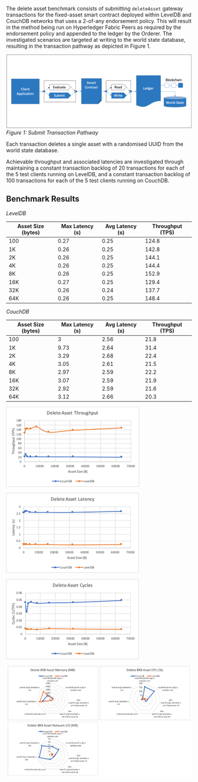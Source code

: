 The delete asset benchmark consists of submitting `deleteAsset` gateway transactions for the fixed-asset smart contract deployed within LevelDB and CouchDB networks that uses a 2-of-any endorsement policy. This will result in the method being run on Hyperledger Fabric Peers as required by the endorsement policy and appended to the ledger by the Orderer. The investigated scenarios are targeted at writing to the world state database, resulting in the transaction pathway as depicted in Figure 1.

![submit contract create pathway](../../../../../diagrams/TransactionRoute_Submit.png)*Figure 1: Submit Transaction Pathway*

Each transaction deletes a single asset with a randomised UUID from the world state database.

Achievable throughput and associated latencies are investigated through maintaining a constant transaction backlog of 20 transactions for each of the 5 test clients running on LevelDB, and a constant transaction backlog of 100 transactions for each of the 5 test clients running on CouchDB.

## Benchmark Results
*LevelDB*

| Asset Size (bytes) | Max Latency (s) | Avg Latency (s) | Throughput (TPS) |
| ------------------ | --------------- | --------------- | ---------------- |
| 100 | 0.27 | 0.25 | 124.8 |
| 1K | 0.26 | 0.25 | 142.8 |
| 2K | 0.26 | 0.25 | 144.1 |
| 4K | 0.26 | 0.25 | 144.4 |
| 8K | 0.26 | 0.25 | 152.9 |
| 16K | 0.27 | 0.25 | 129.4 |
| 32K | 0.26 | 0.24 | 137.7 |
| 64K | 0.26 | 0.25 | 148.4 |

*CouchDB*

| Asset Size (bytes) | Max Latency (s) | Avg Latency (s) | Throughput (TPS) |
| ------------------ | --------------- | --------------- | ---------------- |
| 100 | 3 | 2.56 | 21.8 |
| 1K | 9.73 | 2.64 | 31.4 |
| 2K | 3.29 | 2.68 | 22.4 |
| 4K | 3.05 | 2.61 | 21.5 |
| 8K | 2.97 | 2.59 | 22.2 |
| 16K | 3.07 | 2.59 | 21.9 |
| 32K | 2.92 | 2.59 | 21.6 |
| 64K | 3.12 | 2.66 | 20.3 |

![submit fabric tps performance](../../../../../charts/2.0.0/nodeJS/nodeSDK/deleteAsset/DeleteAssetTPS.png)

![submit fabric latency performance](../../../../../charts/2.0.0/nodeJS/nodeSDK/deleteAsset/DeleteAssetLatency.png)

![submit fabric cycles performance](../../../../../charts/2.0.0/nodeJS/nodeSDK/deleteAsset/DeleteAssetCycles.png)

![submit resource utilization](../../../../../charts/2.0.0/nodeJS/nodeSDK/deleteAsset/DeleteAssetRadar.png)